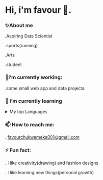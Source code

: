 # Hi, i'm favour 👋.

### ✨About me

  .Aspiring Data Scientist
  
  .sports(running)
  
  .Arts

  .student


 ### 🔭I’m currently working:
 
   .some small web app and data projects.
  
### 🌱 I’m currently learning

<details>
<summary>My top Languages</summary>

  | Rank | Languages     |
  |-----:|---------------|
  |     1|  HTML & Css   |
  |     2|  JavaScript   |
  |     3|  C#           |
  |     4|  SQL          |
  |     5| Python        |
  |     6| Excel         |

</details>

###  📫 How to reach me:
  
  . favourchukwemeka001@gmail.com

### ⚡ Fun fact:
  
  . I like creativity(drawing) and fashion designs

  . I like learning new things(personal growth)
  
